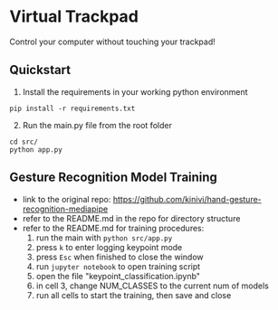 # Virtual Trackpad
Control your computer without touching your trackpad!

## Quickstart

1. Install the requirements in your working python environment

```
pip install -r requirements.txt
```

2. Run the main.py file from the root folder

```
cd src/
python app.py
```

## Gesture Recognition Model Training
 - link to the original repo: https://github.com/kinivi/hand-gesture-recognition-mediapipe
 - refer to the README.md in the repo for directory structure
 - refer to the README.md for training procedures:
   1. run the main with ```python src/app.py```
   2. press ```k``` to enter logging keypoint mode
   3. press ```Esc``` when finished to close the window
   4. run ```jupyter notebook``` to open training script
   5. open the file "keypoint_classification.ipynb"
   6. in cell 3, change NUM_CLASSES to the current num of models
   7. run all cells to start the training, then save and close